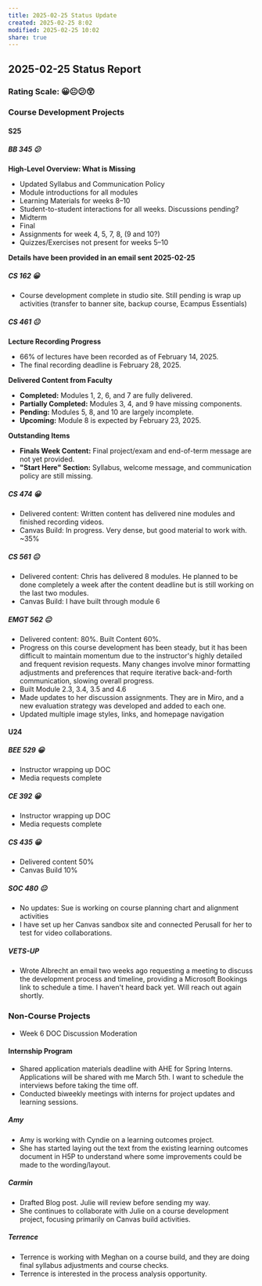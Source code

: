 ```yaml
---
title: 2025-02-25 Status Update
created: 2025-02-25 8:02
modified: 2025-02-25 10:02
share: true
---
```


## 2025-02-25 Status Report

### Rating Scale: 😀😐😕😲

### Course Development Projects

#### S25

##### BB 345 😕

**High-Level Overview: What is Missing**

- Updated Syllabus and Communication Policy
- Module introductions for all modules
- Learning Materials for weeks 8–10
- Student-to-student interactions for all weeks. Discussions pending?
- Midterm
- Final
- Assignments for week 4, 5, 7, 8, (9 and 10?)
- Quizzes/Exercises not present for weeks 5–10

**Details have been provided in an email sent 2025-02-25**

##### CS 162 😀

- Course development complete in studio site. Still pending is wrap up activities (transfer to banner site, backup course, Ecampus Essentials)

##### CS 461 😐

**Lecture Recording Progress**

- 66% of lectures have been recorded as of February 14, 2025.
- The final recording deadline is February 28, 2025.

**Delivered Content from Faculty**

- **Completed:** Modules 1, 2, 6, and 7 are fully delivered.
- **Partially Completed:** Modules 3, 4, and 9 have missing components.
- **Pending:** Modules 5, 8, and 10 are largely incomplete.
- **Upcoming:** Module 8 is expected by February 23, 2025.

**Outstanding Items**

- **Finals Week Content:** Final project/exam and end-of-term message are not yet provided.
- **"Start Here" Section:** Syllabus, welcome message, and communication policy are still missing.

##### CS 474 😀

- Delivered content: Written content has delivered nine modules and finished recording videos.
- Canvas Build: In progress. Very dense, but good material to work with. ~35%

##### CS 561 😐

- Delivered content: Chris has delivered 8 modules. He planned to be done completely a week after the content deadline but is still working on the last two modules.
- Canvas Build: I have built through module 6

##### EMGT 562 😐

- Delivered content: 80%. Built Content 60%.
- Progress on this course development has been steady, but it has been difficult to maintain momentum due to the instructor's highly detailed and frequent revision requests. Many changes involve minor formatting adjustments and preferences that require iterative back-and-forth communication, slowing overall progress.
- Built Module 2.3, 3.4, 3.5 and 4.6
- Made updates to her discussion assignments. They are in Miro, and a new evaluation strategy was developed and added to each one.
- Updated multiple image styles, links, and homepage navigation

#### U24

##### BEE 529 😀

- Instructor wrapping up DOC
- Media requests complete

##### CE 392 😀

- Instructor wrapping up DOC
- Media requests complete

##### CS 435 😀

- Delivered content 50%
- Canvas Build 10%

##### SOC 480 😐

- No updates: Sue is working on course planning chart and alignment activities
- I have set up her Canvas sandbox site and connected Perusall for her to test for video collaborations.

##### VETS-UP

- Wrote Albrecht an email two weeks ago requesting a meeting to discuss the development process and timeline, providing a Microsoft Bookings link to schedule a time. I haven't heard back yet. Will reach out again shortly.

### Non-Course Projects

- Week 6 DOC Discussion Moderation

#### Internship Program

- Shared application materials deadline with AHE for Spring Interns. Applications will be shared with me March 5th. I want to schedule the interviews before taking the time off.
- Conducted biweekly meetings with interns for project updates and learning sessions.

##### Amy

- Amy is working with Cyndie on a learning outcomes project.
- She has started laying out the text from the existing learning outcomes document in H5P to understand where some improvements could be made to the wording/layout.

##### Carmin

- Drafted Blog post. Julie will review before sending my way.
- She continues to collaborate with Julie on a course development project, focusing primarily on Canvas build activities.

##### Terrence

- Terrence is working with Meghan on a course build, and they are doing final syllabus adjustments and course checks.
- Terrence is interested in the process analysis opportunity.
